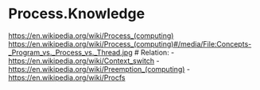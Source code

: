 # Process.Knowledge
https://en.wikipedia.org/wiki/Process_(computing) https://en.wikipedia.org/wiki/Process_(computing)#/media/File:Concepts-_Program_vs._Process_vs._Thread.jpg # Relation: - https://en.wikipedia.org/wiki/Context_switch - https://en.wikipedia.org/wiki/Preemption_(computing) - https://en.wikipedia.org/wiki/Procfs
